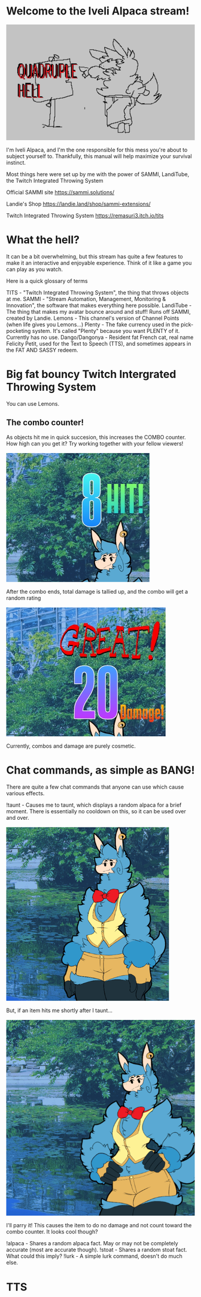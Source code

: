 # Welcome to the Iveli Alpaca stream!
![A poorly drawn alpaca pointing to a sign that reads "QUADRUPLE HELL"](media/quadrupleHell.jpg)

I'm Iveli Alpaca, and I'm the one responsible for this mess you're about to subject yourself to.  Thankfully, this manual will help maximize your survival instinct.

Most things here were set up by me with the power of SAMMI, LandiTube, the Twitch Integrated Throwing System

Official SAMMI site
https://sammi.solutions/

Landie's Shop
https://landie.land/shop/sammi-extensions/

Twitch Integrated Throwing System
https://remasuri3.itch.io/tits

# What the hell?

It can be a bit overwhelming, but this stream has quite a few features to make it an interactive and enjoyable experience.  Think of it like a game you can play as you watch.

Here is a quick glossary of terms

TITS - "Twitch Integrated Throwing System", the thing that throws objects at me.
SAMMI - "Stream Automation, Management, Monitoring & Innovation", the software that makes everything here possible.
LandiTube - The thing that makes my avatar bounce around and stuff!  Runs off SAMMI, created by Landie.
Lemons - This channel's version of Channel Points (when life gives you Lemons...)
Plenty - The fake currency used in the pick-pocketing system.  It's called "Plenty" because you want PLENTY of it.  Currently has no use.
Dango/Dangonya - Resident fat French cat, real name Felicity Petit, used for the Text to Speech (TTS), and sometimes appears in the FAT AND SASSY redeem.

# Big fat bouncy Twitch Intergrated Throwing System

You can use Lemons.

## The combo counter!

As objects hit me in quick succesion, this increases the COMBO counter.  How high can you get it?  Try working together with your fellow viewers!\
\
![counter](media/comboCounter.jpg)

After the combo ends, total damage is tallied up, and the combo will get a random rating\
\
![rating](media/comboRating.jpg)

Currently, combos and damage are purely cosmetic.

# Chat commands, as simple as BANG!

There are quite a few chat commands that anyone can use which cause various effects.

!taunt - Causes me to taunt, which displays a random alpaca for a brief moment.  There is essentially no cooldown on this, so it can be used over and over.\
\
![taunt gif](media/taunt.gif)

But, if an item hits me shortly after I taunt...\
\
![parry gif](media/parry.gif)

I'll parry it!  This causes the item to do no damage and not count toward the combo counter.  It looks cool though?

!alpaca - Shares a random alpaca fact.  May or may not be completely accurate (most are accurate though).
!stoat - Shares a random stoat fact.  What could this imply?
!lurk - A simple lurk command, doesn't do much else.

# TTS